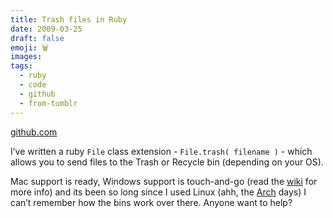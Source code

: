 ```yaml
---
title: Trash files in Ruby
date: 2009-03-25
draft: false
emoji: 🗑️
images:
tags:
  - ruby
  - code
  - github
  - from-tumblr
---
```


[github.com](https://github.com/jphastings/trash)

I’ve written a ruby `File` class extension - `File.trash( filename )` - which allows you to send files to the Trash or Recycle bin (depending on your OS).

Mac support is ready, Windows support is touch-and-go (read the [wiki](https://github.com/jphastings/trash/wiki) for more info) and its been so long since I used Linux (ahh, the [Arch](https://www.archlinux.org/) days) I can’t remember how the bins work over there. Anyone want to help?
